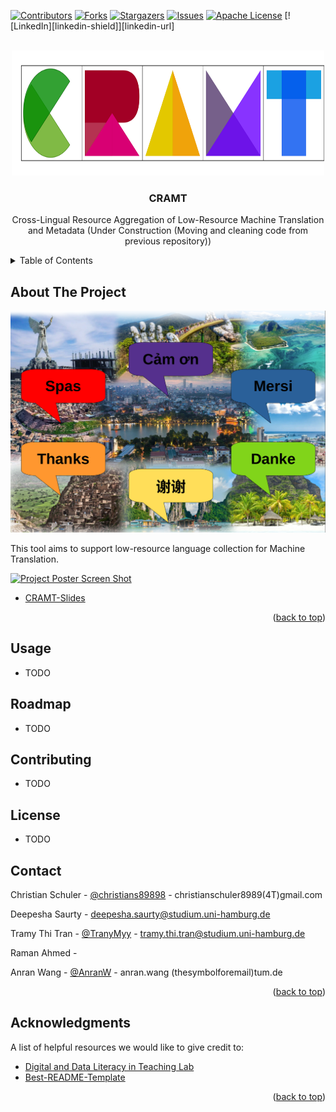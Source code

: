 <a name="readme-top"></a>

<!-- PROJECT SHIELDS -->
<!--
*** We are using markdown "reference style" links for readability.
*** Reference links are enclosed in brackets [ ] instead of parentheses ( ).
*** See the bottom of this document for the declaration of the reference variables
*** for contributors-url, forks-url, etc. This is an optional, concise syntax you may use.
*** https://www.markdownguide.org/basic-syntax/#reference-style-links
-->
[![Contributors][contributors-shield]][contributors-url]
[![Forks][forks-shield]][forks-url]
[![Stargazers][stars-shield]][stars-url]
[![Issues][issues-shield]][issues-url]
[![Apache License][license-shield]][license-url]
[![LinkedIn][linkedin-shield]][linkedin-url]


<!-- PROJECT LOGO -->
<br />
<div align="center">
  <a href="https://github.com/christianschuler8989/CRAMT-Slides">
    <img src="https://github.com/christianschuler8989/CRAMT-Slides/blob/main/public/title-logo.png" alt="Logo" width="500" height="200">
    <!-- <img src="https://github.com/christianschuler8989/CRAMT-Slides/blob/main/public/title-banner.png" alt="Logo" width="200" height="200"> -->
  </a>
  <h3 align="center">CRAMT</h3>
  
  Cross-Lingual Resource Aggregation of Low-Resource Machine Translation and Metadata
  (Under Construction (Moving and cleaning code from previous repository))
</div>


<!-- TABLE OF CONTENTS -->
<details>
  <summary>Table of Contents</summary>
  <ol>
    <li>
      <a href="#about-the-project">About The Project</a>
      <ul>
        <li><a href="#built-with">Built With</a></li>
      </ul>
    </li>
    <li><a href="#usage">Usage (TODO)</a></li>
    <li><a href="#roadmap">Roadmap (TODO)</a></li>
    <li><a href="#contributing">Contributing (TODO)</a></li>
    <li><a href="#license">License (TODO)</a></li>
    <li><a href="#contact">Contact</a></li>
    <li><a href="#acknowledgments">Acknowledgments</a></li>
  </ol>
</details>



<!-- ABOUT THE PROJECT -->
## About The Project

[![Project Name Screen Shot][project-screenshot]](https://github.com/christianschuler8989/CRAMT)

This tool aims to support low-resource language collection for Machine Translation.


[![Project Poster Screen Shot][project-poster-expo-png]](https://github.com/christianschuler8989/CRAMT/images/2024-CRAMT_Poster_Expo-Schuler_Tran_Saurty_Wang_Ahmad_Yimam.pdf)

- [CRAMT-Slides](https://github.com/christianschuler8989/CRAMT-Slides)


<p align="right">(<a href="#readme-top">back to top</a>)</p>


<!-- USAGE -->
## Usage
- TODO


<!-- ROADMAP -->
## Roadmap
- TODO


<!-- CONTRIBUTING -->
## Contributing
- TODO


<!-- LICENSE -->
## License
- TODO


<!-- CONTACT -->
## Contact

Christian Schuler - [@christians89898](https://christianschuler8989.github.io/) - christianschuler8989(4T)gmail.com

Deepesha Saurty - deepesha.saurty@studium.uni-hamburg.de

Tramy Thi Tran - [@TranyMyy](https://github.com/TranMyy) - tramy.thi.tran@studium.uni-hamburg.de

Raman Ahmed - 

Anran Wang - [@AnranW](https://github.com/AnranW) - anran.wang (thesymbolforemail)tum.de

<p align="right">(<a href="#readme-top">back to top</a>)</p>



<!-- ACKNOWLEDGMENTS -->
## Acknowledgments

A list of helpful resources we would like to give credit to:

* [Digital and Data Literacy in Teaching Lab](https://www.isa.uni-hamburg.de/ddlitlab.html)
* [Best-README-Template](https://github.com/othneildrew/Best-README-Template) 

<p align="right">(<a href="#readme-top">back to top</a>)</p>



<!-- MARKDOWN LINKS & IMAGES -->
<!-- https://www.markdownguide.org/basic-syntax/#reference-style-links -->
[contributors-shield]: https://img.shields.io/github/contributors/christianschuler8989/CRAMT.svg?style=for-the-badge
[contributors-url]: https://github.com/christianschuler8989/CRAMT/graphs/contributors
[forks-shield]: https://img.shields.io/github/forks/christianschuler8989/CRAMT.svg?style=for-the-badge
[forks-url]: https://github.com/christianschuler8989/CRAMT/network/members
[stars-shield]: https://img.shields.io/github/stars/christianschuler8989/CRAMT.svg?style=for-the-badge
[stars-url]: https://github.com/christianschuler8989/CRAMT/stargazers
[issues-shield]: https://img.shields.io/github/issues/christianschuler8989/CRAMT.svg?style=for-the-badge
[issues-url]: https://github.com/christianschuler8989/CRAMT/issues
[license-shield]: https://img.shields.io/github/license/christianschuler8989/CRAMT.svg?style=for-the-badge
[license-url]: https://github.com/christianschuler8989/CRAMT/blob/main/LICENSE
[project-screenshot]: images/title-banner.png
[project-poster-expo-png]: 2024-CRAMT_Poster_Expo-Schuler_Tran_Saurty_Wang_Ahmad_Yimam-1.png

